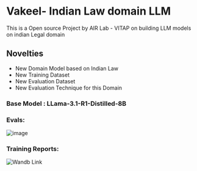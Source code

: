 # Vakeel- Indian Law domain LLM 
This is a Open source Project by AIR Lab - VITAP on building LLM models on indian Legal domain

## Novelties 
 - New Domain Model based on Indian Law
 - New Training Dataset 
 - New Evaluation Dataset
 - New Evaluation Technique for this Domain

### Base Model : LLama-3.1-R1-Distilled-8B

### Evals:

![image](https://github.com/user-attachments/assets/5e20c94f-ddba-4859-ab1b-091acd0828ca)

### Training Reports:

![Wandb Link](https://wandb.ai/teamrickroll/Vakeel-New-Trainer/reports/Vakeel-Finetuning-Report--VmlldzoxMjMxMTQyMA?accessToken=dp7oh64zpfjj5v5n8mihw6fr801jv02mjxyti9g33ss4ouvxhiq31t5s05yya9wj)

